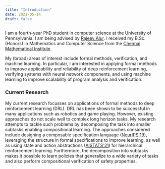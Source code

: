```yaml
---
title: "Introduction"
date: 2021-05-14
draft: false
---
```


I am a fourth-year PhD student in computer science at the University of Pennsylvania.
I am being advised by [Rajeev Alur](https://www.cis.upenn.edu/~alur). I received my
B.Sc. (Honors) in Mathematics and Computer Science from the
[Chennai Mathematical Institute](https://www.cmi.ac.in).

My (broad) areas of interest include formal methods, verification, and machine learning.
In particular, I am interested in applying formal methods to
improve applicability and reliability of deep reinforcement learning,
verifying systems with neural network components, and using machine learning to
improve scalability of program analysis and verification.

### Current Research

My current research focusses on applications of formal methods to deep reinforcement learning (DRL).
DRL has been shown to be successful in many applications such as robotics and game playing.
However, existing approaches do not scale well to complex long horizon tasks.
My research attempts to tackle such problems by decomposing the task
into smaller subtasks enabling compositional learning.
The approaches considered include designing a composable specification language
([NeurIPS'19](https://arxiv.org/abs/2008.09293)), leveraging the structure in formal
specifications to improve learning, as well as using state and action abstractions
([AISTATS'21](https://arxiv.org/abs/2010.15638)) for hierarchical reinforcement learning.
Furthermore, the decomposition into subtasks makes it possible to learn policies
that generalize to a wide variety of tasks and also perform compositional verification
of safety properties.